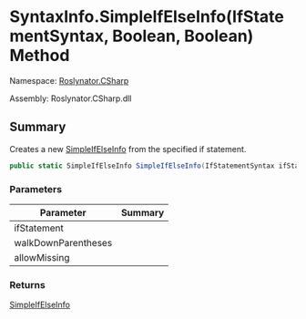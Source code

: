 # SyntaxInfo\.SimpleIfElseInfo\(IfStatementSyntax, Boolean, Boolean\) Method

Namespace: [Roslynator.CSharp](../../README.md)

Assembly: Roslynator\.CSharp\.dll

## Summary

Creates a new [SimpleIfElseInfo](../../Syntax/SimpleIfElseInfo/README.md) from the specified if statement\.

```csharp
public static SimpleIfElseInfo SimpleIfElseInfo(IfStatementSyntax ifStatement, bool walkDownParentheses = true, bool allowMissing = false)
```

### Parameters

| Parameter | Summary |
| --------- | ------- |
| ifStatement | |
| walkDownParentheses | |
| allowMissing | |

### Returns

[SimpleIfElseInfo](../../Syntax/SimpleIfElseInfo/README.md)




